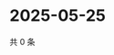 # 2025-05-25

共 0 条

<!-- BEGIN ZHIHUVIDEO -->
<!-- 最后更新时间 Sun May 25 2025 05:09:24 GMT+0800 (China Standard Time) -->

<!-- END ZHIHUVIDEO -->
